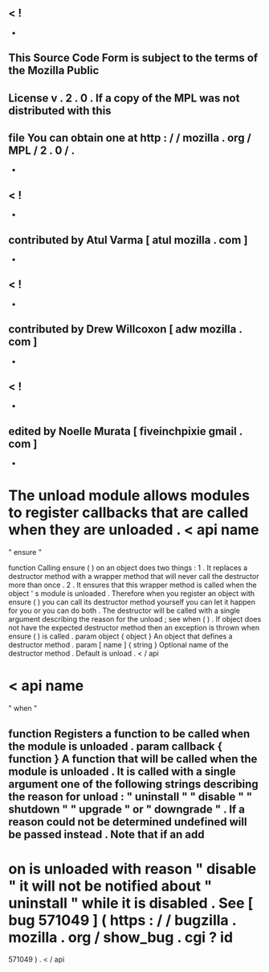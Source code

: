 <
!
-
-
This
Source
Code
Form
is
subject
to
the
terms
of
the
Mozilla
Public
-
License
v
.
2
.
0
.
If
a
copy
of
the
MPL
was
not
distributed
with
this
-
file
You
can
obtain
one
at
http
:
/
/
mozilla
.
org
/
MPL
/
2
.
0
/
.
-
-
>
<
!
-
-
contributed
by
Atul
Varma
[
atul
mozilla
.
com
]
-
-
>
<
!
-
-
contributed
by
Drew
Willcoxon
[
adw
mozilla
.
com
]
-
-
>
<
!
-
-
edited
by
Noelle
Murata
[
fiveinchpixie
gmail
.
com
]
-
-
>
The
unload
module
allows
modules
to
register
callbacks
that
are
called
when
they
are
unloaded
.
<
api
name
=
"
ensure
"
>
function
Calling
ensure
(
)
on
an
object
does
two
things
:
1
.
It
replaces
a
destructor
method
with
a
wrapper
method
that
will
never
call
the
destructor
more
than
once
.
2
.
It
ensures
that
this
wrapper
method
is
called
when
the
object
'
s
module
is
unloaded
.
Therefore
when
you
register
an
object
with
ensure
(
)
you
can
call
its
destructor
method
yourself
you
can
let
it
happen
for
you
or
you
can
do
both
.
The
destructor
will
be
called
with
a
single
argument
describing
the
reason
for
the
unload
;
see
when
(
)
.
If
object
does
not
have
the
expected
destructor
method
then
an
exception
is
thrown
when
ensure
(
)
is
called
.
param
object
{
object
}
An
object
that
defines
a
destructor
method
.
param
[
name
]
{
string
}
Optional
name
of
the
destructor
method
.
Default
is
unload
.
<
/
api
>
<
api
name
=
"
when
"
>
function
Registers
a
function
to
be
called
when
the
module
is
unloaded
.
param
callback
{
function
}
A
function
that
will
be
called
when
the
module
is
unloaded
.
It
is
called
with
a
single
argument
one
of
the
following
strings
describing
the
reason
for
unload
:
"
uninstall
"
"
disable
"
"
shutdown
"
"
upgrade
"
or
"
downgrade
"
.
If
a
reason
could
not
be
determined
undefined
will
be
passed
instead
.
Note
that
if
an
add
-
on
is
unloaded
with
reason
"
disable
"
it
will
not
be
notified
about
"
uninstall
"
while
it
is
disabled
.
See
[
bug
571049
]
(
https
:
/
/
bugzilla
.
mozilla
.
org
/
show_bug
.
cgi
?
id
=
571049
)
.
<
/
api
>
